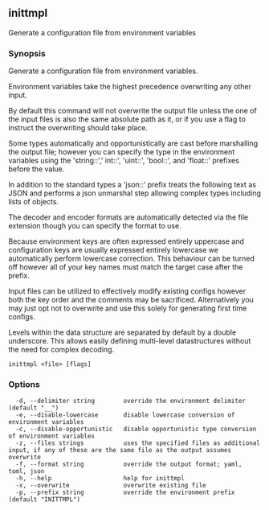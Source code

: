 ## inittmpl

Generate a configuration file from environment variables

### Synopsis

Generate a configuration file from environment variables.

Environment variables take the highest precedence overwriting any other input.

By default this command will not overwrite the output file unless the one of
the input files is also the same absolute path as it, or if you use a flag
to instruct the overwriting should take place.

Some types automatically and opportunistically are cast before marshalling the
output file; however you can specify the type in the environment variables using 
the 'string::',' int::', 'uint::', 'bool::', and 'float::' prefixes before the value.

In addition to the standard types a 'json::' prefix treats the following text as
JSON and performs a json unmarshal step allowing complex types including lists
of objects. 

The decoder and encoder formats are automatically detected via the file extension
though you can specify the format to use.

Because environment keys are often expressed entirely uppercase and configuration
keys are usually expressed entirely lowercase we automatically perform lowercase
correction. This behaviour can be turned off however all of your key names must
match the target case after the prefix.

Input files can be utilized to effectively modify existing configs however both
the key order and the comments may be sacrificed. Alternatively you may just opt
not to overwrite and use this solely for generating first time configs.

Levels within the data structure are separated by default by a double underscore.
This allows easily defining multi-level datastructures without the need for
complex decoding.


```
inittmpl <file> [flags]
```

### Options

```
  -d, --delimiter string        override the environment delimiter (default "__")
  -e, --disable-lowercase       disable lowercase conversion of environment variables
  -c, --disable-opportunistic   disable opportunistic type conversion of environment variables
  -z, --files strings           uses the specified files as additional input, if any of these are the same file as the output assumes overwrite
  -f, --format string           override the output format; yaml, toml, json
  -h, --help                    help for inittmpl
  -x, --overwrite               overwrite existing file
  -p, --prefix string           override the environment prefix (default "INITTMPL")
```

